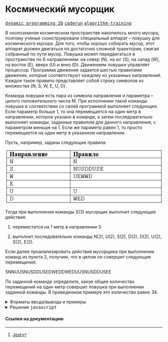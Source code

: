 # Космический мусорщик

[<kbd>dynamic programming 2D</kbd>](https://youtube.com/live/U8gzm92fprI)
[<kbd>coderun</kbd>](https://coderun.yandex.ru/problem/space-scavenger)
[<kbd>algorithm-training</kbd>](https://contest.yandex.ru/contest/45469/problems/28/)

В околоземном космическом пространстве накопилось много мусора, поэтому ученые сконструировали специальный аппарат – ловушку для космического мусора. Для того, чтобы хорошо собирать мусор, этот аппарат должен двигаться по достаточно сложной траектории, сжигая собранный по пути мусор. Ловушка может передвигаться в пространстве по 6 направлениям: на север (N), на юг (S), на запад (W), на восток (E), вверх (U) и вниз (D). Движением ловушки управляет процессор. Программа движения задается шестью правилами движения, которые соответствуют каждому из указанных направлений. Каждое такое правило представляет собой строку символов из множества {N, S, W, E, U, D}.

Команда ловушки есть пара из символа направления и параметра – целого положительного числа M. При исполнении такой команды ловушка в соответствии со своей программой выполняет следующее. Если параметр больше 1, то она перемещается на один метр в направлении, которое указано в команде, а затем последовательно выполняет команды, заданные правилом для данного направления, с параметром меньше на 1. Если же параметр равен 1, то просто перемещается на один метр в указанном направлении.

Пусть, например, заданы следующие правила:

![Правила движения по направлениям](./statement-image.png)

Тогда при выполнении команды S(3) мусорщик выполнит следующие действия:

1. переместится на 1 метр в направлении S

2. выполнит последовательно команды N(2), U(2), S(2), D(2), D(2), U(2), S(2), E(2).

Если далее проанализировать действия мусорщика при выполнении команд из пункта 2, получим, что в целом он совершит следующие перемещения:

SNNUUSNUSDDUSEDWEDDWEDUUSNUSDDUSEE

По заданной команде определите, какое общее количество перемещений на один метр совершит ловушка при выполнении заданной команды. В приведенном примере это количество равно 34.

<details>
<summary>Форматы ввода/вывода и примеры</summary>

## Формат ввода

Первые шесть строк входного файла задают правила для команд с направлением N, S, W, E, U и D соответственно. Каждая строка содержит не более 100 символов (и может быть пустой). Следующая строка содержит команду ловушки: сначала символ из множества N, S, W, E, U, D, затем пробел и параметр команды – целое положительное число, не превышающее 100.

## Формат вывода

Выведите в выходной файл единственное число – количество перемещений, которое совершит ловушка.
Гарантируется, что ответ не превышает $10^9$.

### Пример 1

<table width = "100%">
<tr>
<th>Ввод</th> <th>Вывод</th>
</tr>
<tr valign="top">
<td><pre>
<code>N
NUSDDUSE
UEWWD<br>
U
WED
S 3
</code></pre></td>

<td><pre>
<code>34
</code></pre></td>
</tr>
</table>

</details>

<details>
<summary>Решение <kbd>javascript</kbd></summary>

### 1. Установка зависимостей

```bash
npm install             # Установка зависимостей
```

### 2. Запуск тестирования решения в среде Jest[^1]

```bash
npm run test            # Unit-тестирование
```

</details>

#### Ссылки на документацию

[^1]: [Jest](https://jestjs.io/docs/getting-started)

